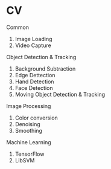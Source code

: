 # CV

Common
1. Image Loading
2. Video Capture

Object Detection & Tracking
1. Background Subtraction
2. Edge Dettection
3. Hand Detection
4. Face Detection
5. Moving Object Detection & Tracking

Image Processing
1. Color conversion
2. Denoising
3. Smoothing

Machine Learning
1. TensorFlow
2. LibSVM

